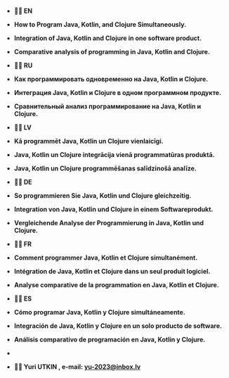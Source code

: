  
<strong>
 
- 💞️💞️ EN
- How to Program Java, Kotlin, and Clojure Simultaneously.
- Integration of Java, Kotlin and Clojure in one software product.
- Comparative analysis of programming in Java, Kotlin and Clojure.

- 👋👋 RU
- Как программировать одновременно на Java, Kotlin и Clojure.
- Интеграция Java, Kotlin и Clojure в одном программном продукте.
- Сравнительный анализ программирование на Java, Kotlin и Clojure.

- 🌱🌱 LV
- Kā programmēt Java, Kotlin un Clojure vienlaicīgi.
- Java, Kotlin un Clojure integrācija vienā programmatūras produktā.
- Java, Kotlin un Clojure programmēšanas salīdzinošā analīze.
 
- 💞️💞️ DE
- So programmieren Sie Java, Kotlin und Clojure gleichzeitig.
- Integration von Java, Kotlin und Clojure in einem Softwareprodukt.
- Vergleichende Analyse der Programmierung in Java, Kotlin und Clojure.

- 👋👋 FR
- Comment programmer Java, Kotlin et Clojure simultanément.
- Intégration de Java, Kotlin et Clojure dans un seul produit logiciel.
- Analyse comparative de la programmation en Java, Kotlin et Clojure.

- 🌱🌱 ES
- Cómo programar Java, Kotlin y Clojure simultáneamente.
- Integración de Java, Kotlin y Clojure en un solo producto de software.
- Análisis comparativo de programación en Java, Kotlin y Clojure.

-
- 👀👀 Yuri UTKIN , e-mail: yu-2023@inbox.lv

</strong>
 
<!---
yu-2023/yu-2023 is a ✨ special ✨ repository because its `README.md` (this file) appears on your GitHub profile.
You can click the Preview link to take a look at your changes.
--->
